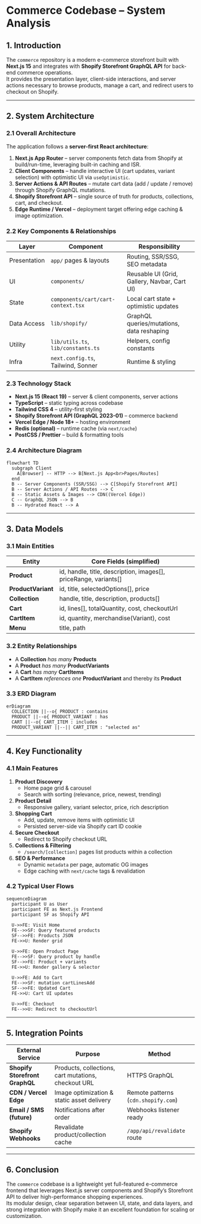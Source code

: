 # Commerce Codebase – System Analysis

## 1. Introduction
The `commerce` repository is a modern e-commerce storefront built with **Next.js 15** and integrates with **Shopify Storefront GraphQL API** for back-end commerce operations.  
It provides the presentation layer, client-side interactions, and server actions necessary to browse products, manage a cart, and redirect users to checkout on Shopify.

---

## 2. System Architecture

### 2.1 Overall Architecture
The application follows a **server-first React architecture**:

1. **Next.js App Router** – server components fetch data from Shopify at build/run-time, leveraging built-in caching and ISR.
2. **Client Components** – handle interactive UI (cart updates, variant selection) with optimistic UI via `useOptimistic`.
3. **Server Actions & API Routes** – mutate cart data (add / update / remove) through Shopify GraphQL mutations.
4. **Shopify Storefront API** – single source of truth for products, collections, cart, and checkout.
5. **Edge Runtime / Vercel** – deployment target offering edge caching & image optimization.

### 2.2 Key Components & Relationships
| Layer | Component | Responsibility |
|-------|-----------|----------------|
| Presentation | `app/` pages & layouts | Routing, SSR/SSG, SEO metadata |
| UI | `components/` | Reusable UI (Grid, Gallery, Navbar, Cart UI) |
| State | `components/cart/cart-context.tsx` | Local cart state + optimistic updates |
| Data Access | `lib/shopify/` | GraphQL queries/mutations, data reshaping |
| Utility | `lib/utils.ts`, `lib/constants.ts` | Helpers, config constants |
| Infra | `next.config.ts`, Tailwind, Sonner | Runtime & styling |

### 2.3 Technology Stack
- **Next.js 15 (React 19)** – server & client components, server actions  
- **TypeScript** – static typing across codebase  
- **Tailwind CSS 4** – utility-first styling  
- **Shopify Storefront API (GraphQL 2023-01)** – commerce backend  
- **Vercel Edge / Node 18+** – hosting environment  
- **Redis (optional)** – runtime cache (via `next/cache`)  
- **PostCSS / Prettier** – build & formatting tools  

### 2.4 Architecture Diagram
```mermaid
flowchart TD
  subgraph Client
    A[Browser] -- HTTP --> B[Next.js App<br>Pages/Routes]
  end
  B -- Server Components (SSR/SSG) --> C[Shopify Storefront API]
  B -- Server Actions / API Routes --> C
  B -- Static Assets & Images --> CDN((Vercel Edge))
  C -- GraphQL JSON --> B
  B -- Hydrated React --> A
```

---

## 3. Data Models

### 3.1 Main Entities
| Entity | Core Fields (simplified) |
|--------|--------------------------|
| **Product** | id, handle, title, description, images[], priceRange, variants[] |
| **ProductVariant** | id, title, selectedOptions[], price |
| **Collection** | handle, title, description, products[] |
| **Cart** | id, lines[], totalQuantity, cost, checkoutUrl |
| **CartItem** | id, quantity, merchandise(Variant), cost |
| **Menu** | title, path |

### 3.2 Entity Relationships
- A **Collection** _has many_ **Products**  
- A **Product** _has many_ **ProductVariants**  
- A **Cart** _has many_ **CartItems**  
- A **CartItem** _references one_ **ProductVariant** and thereby its **Product**

### 3.3 ERD Diagram
```mermaid
erDiagram
  COLLECTION ||--o{ PRODUCT : contains
  PRODUCT ||--o{ PRODUCT_VARIANT : has
  CART ||--o{ CART_ITEM : includes
  PRODUCT_VARIANT ||--|| CART_ITEM : "selected as"
```

---

## 4. Key Functionality

### 4.1 Main Features
1. **Product Discovery**
   - Home page grid & carousel
   - Search with sorting (relevance, price, newest, trending)
2. **Product Detail**
   - Responsive gallery, variant selector, price, rich description
3. **Shopping Cart**
   - Add, update, remove items with optimistic UI
   - Persisted server-side via Shopify cart ID cookie
4. **Secure Checkout**
   - Redirect to Shopify checkout URL
5. **Collections & Filtering**
   - `/search/[collection]` pages list products within a collection
6. **SEO & Performance**
   - Dynamic `metadata` per page, automatic OG images
   - Edge caching with `next/cache` tags & revalidation

### 4.2 Typical User Flows
```mermaid
sequenceDiagram
  participant U as User
  participant FE as Next.js Frontend
  participant SF as Shopify API

  U->>FE: Visit Home
  FE-->>SF: Query featured products
  SF-->>FE: Products JSON
  FE->>U: Render grid

  U->>FE: Open Product Page
  FE-->>SF: Query product by handle
  SF-->>FE: Product + variants
  FE->>U: Render gallery & selector

  U->>FE: Add to Cart
  FE-->>SF: mutation cartLinesAdd
  SF-->>FE: Updated Cart
  FE->>U: Cart UI updates

  U->>FE: Checkout
  FE-->>U: Redirect to checkoutUrl
```

---

## 5. Integration Points
| External Service | Purpose | Method |
|------------------|---------|--------|
| **Shopify Storefront GraphQL** | Products, collections, cart mutations, checkout URL | HTTPS GraphQL |
| **CDN / Vercel Edge** | Image optimization & static asset delivery | Remote patterns (`cdn.shopify.com`) |
| **Email / SMS (future)** | Notifications after order | Webhooks listener ready |
| **Shopify Webhooks** | Revalidate product/collection cache | `/app/api/revalidate` route |

---

## 6. Conclusion
The `commerce` codebase is a lightweight yet full-featured e-commerce frontend that leverages Next.js server components and Shopify’s Storefront API to deliver high-performance shopping experiences.  
Its modular design, clear separation between UI, state, and data layers, and strong integration with Shopify make it an excellent foundation for scaling or customization.

